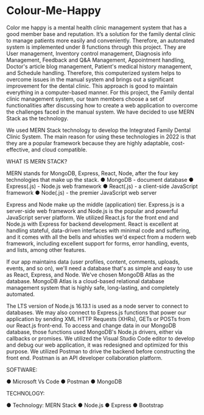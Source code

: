 # Colour-Me-Happy

Color me happy is a mental health clinic management system that has a good member base and reputation. 
It’s a solution for the family dental clinic to manage patients more easily and conveniently. 
Therefore, an automated system is implemented under 8 functions through this project.
They are User management, Inventory control management, Diagnosis info Management, 
Feedback and Q&A Management, Appointment handling, Doctor's article blog management, 
Patient's medical history management, and Schedule handling. Therefore, this computerized 
system helps to overcome issues in the manual system and brings out a significant improvement 
for the dental clinic. This approach is good to maintain everything in a computer-based manner. 
For this project, the Family dental clinic management system, our team members choose a set of 
functionalities after discussing how to create a web application to overcome the challenges faced 
in the manual system. We have decided to use MERN Stack as the technology.

We used MERN Stack technology to develop the Integrated Family Dental Clinic System. The 
main reason for using these technologies in 2022 is that they are a popular framework because 
they are highly adaptable, cost-effective, and cloud compatible. 

WHAT IS MERN STACK? 

MERN stands for MongoDB, Express, React, Node, after the four key technologies that make up 
the stack.
● MongoDB - document database
● Express(.js) - Node.js web framework 
● React(.js) - a client-side JavaScript framework 
● Node(.js) - the premier JavaScript web server

Express and Node make up the middle (application) tier. Express.js is a server-side web 
framework and Node.js is the popular and powerful JavaScript server platform.
We utilized React.js for the front end and Node.js with Express for backend development. React 
is excellent at handling stateful, data-driven interfaces with minimal code and suffering, and it 
comes with all the bells and whistles we'd expect from a modern web framework, including 
excellent support for forms, error handling, events, and lists, among other features.

If our app maintains data (user profiles, content, comments, uploads, events, and so on), we'll 
need a database that's as simple and easy to use as React, Express, and Node. We've chosen 
MongoDB Atlas as the database. MongoDB Atlas is a cloud-based relational database 
management system that is highly safe, long-lasting, and completely automated.

The LTS version of Node.js 16.13.1 is used as a node server to connect to databases. We may 
also connect to Express.js functions that power our application by sending XML HTTP Requests 
(XHRs), GETs or POSTs from our React.js front-end. To access and change data in our 
MongoDB database, those functions used MongoDB's Node.js drivers, either via callbacks or 
promises. We utilized the Visual Studio Code editor to develop and debug our web application, it 
was redesigned and optimized for this purpose. We utilized Postman to drive the backend before 
constructing the front end. Postman is an API developer collaboration platform.

SOFTWARE:

● Microsoft Vs Code
● Postman 
● MongoDB

TECHNOLOGY:

● Technology: MERN Stack
● Node.js 
● Express 
● Bootstrap



